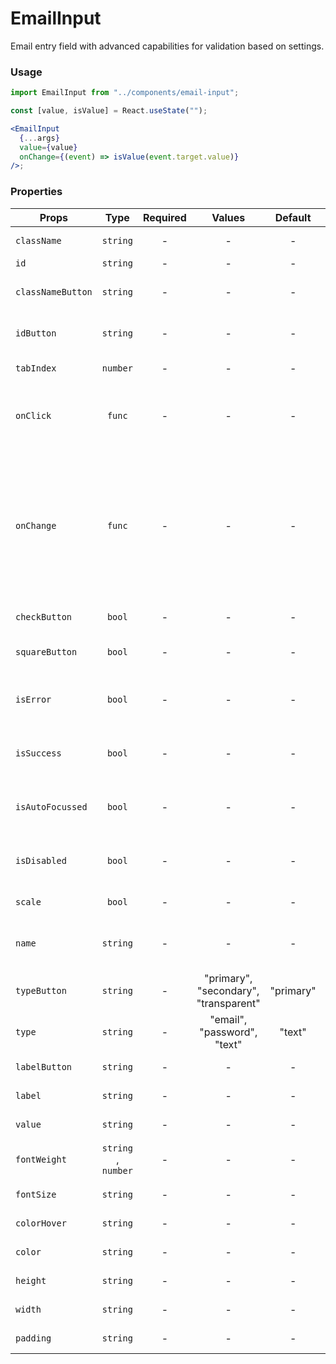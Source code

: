 # EmailInput

Email entry field with advanced capabilities for validation based on settings.

### Usage

```js
import EmailInput from "../components/email-input";
```

```jsx
const [value, isValue] = React.useState("");

<EmailInput
  {...args}
  value={value}
  onChange={(event) => isValue(event.target.value)}
/>;
```

### Properties

| Props             |        Type         | Required |                Values                 |  Default  | Description                                                                                                         |
| ----------------- | :-----------------: | :------: | :-----------------------------------: | :-------: | ------------------------------------------------------------------------------------------------------------------- |
| `className`       |      `string`       |    -     |                   -                   |     -     | Accepts class                                                                                                       |
| `id`              |      `string`       |    -     |                   -                   |     -     | Accepts id                                                                                                          |
| `classNameButton` |      `string`       |    -     |                   -                   |     -     | Accepts button class                                                                                                |
| `idButton`        |      `string`       |    -     |                   -                   |     -     | Accepts button css id                                                                                               |
| `tabIndex`        |      `number`       |    -     |                   -                   |     -     | Text input tab index                                                                                                |
| `onClick`         |       `func`        |    -     |                   -                   |     -     | What the button will trigger when clicked                                                                           |
| `onChange`        |       `func`        |    -     |                   -                   |     -     | Called with the new value. Required when input is not read only. Returns the current value and the flag of validity |
| `checkButton`     |       `bool`        |    -     |                   -                   |     -     | Enable button                                                                                                       |
| `squareButton`    |       `bool`        |    -     |                   -                   |     -     | Enable square button                                                                                                |
| `isError`         |       `bool`        |    -     |                   -                   |     -     | Indicates the input field has an error                                                                              |
| `isSuccess`       |       `bool`        |    -     |                   -                   |     -     | Indicates the input field has an success                                                                            |
| `isAutoFocussed`  |       `bool`        |    -     |                   -                   |     -     | Focus the input field on initial render                                                                             |
| `isDisabled`      |       `bool`        |    -     |                   -                   |     -     | Indicates that the field cannot be used                                                                             |
| `scale`           |       `bool`        |    -     |                   -                   |     -     | Scale width to 100%                                                                                                 |
| `name`            |      `string`       |    -     |                   -                   |     -     | Used as HTML name property                                                                                          |
| `typeButton`      |      `string`       |    -     | "primary", "secondary", "transparent" | "primary" | Type of the button                                                                                                  |
| `type`            |      `string`       |    -     |      "email", "password", "text"      |  "text"   | Supported type of the input fields                                                                                  |
| `labelButton`     |      `string`       |    -     |                   -                   |     -     | Name text in button                                                                                                 |
| `label`           |      `string`       |    -     |                   -                   |     -     | label text in input                                                                                                 |
| `value`           |      `string`       |    -     |                   -                   |     -     | Value of the input                                                                                                  |
| `fontWeight`      | `string` , `number` |    -     |                   -                   |     -     | font-weight text input                                                                                              |
| `fontSize`        |      `string`       |    -     |                   -                   |     -     | font-size text input                                                                                                |
| `colorHover`      |      `string`       |    -     |                   -                   |     -     | color hover text input                                                                                              |
| `color`           |      `string`       |    -     |                   -                   |     -     | color text input                                                                                                    |
| `height`          |      `string`       |    -     |                   -                   |     -     | height text input                                                                                                   |
| `width`           |      `string`       |    -     |                   -                   |     -     | width text input                                                                                                    |
| `padding`         |      `string`       |    -     |                   -                   |     -     | padding text input                                                                                                  |
